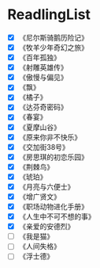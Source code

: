 # ReadlingList
- [x] 《尼尔斯骑鹅历险记》
- [x] 《牧羊少年奇幻之旅》
- [x] 《百年孤独》
- [x] 《射雕英雄传》
- [x] 《傲慢与偏见》
- [x] 《飘》
- [x] 《橘子》
- [x] 《达芬奇密码》
- [x] 《春宴》
- [x] 《夏摩山谷》
- [x] 《原来你非不快乐》
- [x] 《交加街38号》
- [x] 《房思琪的初恋乐园》
- [x] 《荆棘鸟》
- [x] 《琥珀》
- [x] 《月亮与六便士》
- [x] 《增广贤文》
- [x] 《职场动物进化手册》
- [x] 《人生中不可不想的事》
- [x] 《亲爱的安德烈》
- [ ] 《我是猫》
- [ ] 《人间失格》
- [ ] 《浮士德》
